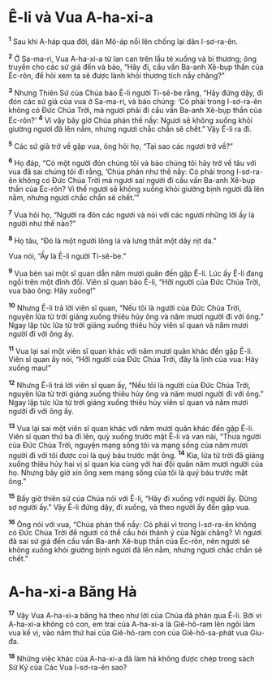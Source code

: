 # Ê-li và Vua A-ha-xi-a
<sup><b>1</b></sup> Sau khi A-háp qua đời, dân Mô-áp nổi lên chống lại dân I-sơ-ra-ên.

<sup><b>2</b></sup> Ở Sa-ma-ri, Vua A-ha-xi-a từ lan can trên lầu té xuống và bị thương; ông truyền cho các sứ giả đến và bảo, “Hãy đi, cầu vấn Ba-anh Xê-bụp thần của Éc-rôn, để hỏi xem ta sẽ được lành khỏi thương tích nầy chăng?”

<sup><b>3</b></sup> Nhưng Thiên Sứ của Chúa bảo Ê-li người Ti-sê-be rằng, “Hãy đứng dậy, đi đón các sứ giả của vua ở Sa-ma-ri, và bảo chúng: ‘Có phải trong I-sơ-ra-ên không có Ðức Chúa Trời, mà ngươi phải đi cầu vấn Ba-anh Xê-bụp thần của Éc-rôn?’ <sup><b>4</b></sup> Vì vậy bây giờ Chúa phán thế nầy: Ngươi sẽ không xuống khỏi giường ngươi đã lên nằm, nhưng ngươi chắc chắn sẽ chết.” Vậy Ê-li ra đi.

<sup><b>5</b></sup> Các sứ giả trở về gặp vua, ông hỏi họ, “Tại sao các ngươi trở về?”

<sup><b>6</b></sup> Họ đáp, “Có một người đón chúng tôi và bảo chúng tôi hãy trở về tâu với vua đã sai chúng tôi đi rằng, ‘Chúa phán như thế nầy: Có phải trong I-sơ-ra-ên không có Ðức Chúa Trời mà ngươi sai người đi cầu vấn Ba-anh Xê-bụp thần của Éc-rôn? Vì thế ngươi sẽ không xuống khỏi giường bịnh ngươi đã lên nằm, nhưng ngươi chắc chắn sẽ chết.’”

<sup><b>7</b></sup> Vua hỏi họ, “Người ra đón các ngươi và nói với các ngươi những lời ấy là người như thế nào?”

<sup><b>8</b></sup> Họ tâu, “Ðó là một người lông lá và lưng thắt một dây nịt da.”

Vua nói, “Ấy là Ê-li người Ti-sê-be.”

<sup><b>9</b></sup> Vua bèn sai một sĩ quan dẫn năm mươi quân đến gặp Ê-li. Lúc ấy Ê-li đang ngồi trên một đỉnh đồi. Viên sĩ quan bảo Ê-li, “Hỡi người của Ðức Chúa Trời, vua bảo ông: Hãy xuống!”

<sup><b>10</b></sup> Nhưng Ê-li trả lời viên sĩ quan, “Nếu tôi là người của Ðức Chúa Trời, nguyện lửa từ trời giáng xuống thiêu hủy ông và năm mươi người đi với ông.” Ngay lập tức lửa từ trời giáng xuống thiêu hủy viên sĩ quan và năm mươi người đi với ông ấy.

<sup><b>11</b></sup> Vua lại sai một viên sĩ quan khác với năm mươi quân khác đến gặp Ê-li. Viên sĩ quan ấy nói, “Hỡi người của Ðức Chúa Trời, đây là lịnh của vua: Hãy xuống mau!”

<sup><b>12</b></sup> Nhưng Ê-li trả lời viên sĩ quan ấy, “Nếu tôi là người của Ðức Chúa Trời, nguyện lửa từ trời giáng xuống thiêu hủy ông và năm mươi người đi với ông.” Ngay lập tức lửa từ trời giáng xuống thiêu hủy viên sĩ quan và năm mươi người đi với ông ấy.

<sup><b>13</b></sup> Vua lại sai một viên sĩ quan khác với năm mươi quân khác đến gặp Ê-li. Viên sĩ quan thứ ba đi lên, quỳ xuống trước mặt Ê-li và van nài, “Thưa người của Ðức Chúa Trời, nguyện mạng sống tôi và mạng sống của năm mươi người đi với tôi được coi là quý báu trước mặt ông. <sup><b>14</b></sup> Kìa, lửa từ trời đã giáng xuống thiêu hủy hai vị sĩ quan kia cùng với hai đội quân năm mươi người của họ. Nhưng bây giờ xin ông xem mạng sống của tôi là quý báu trước mặt ông.”

<sup><b>15</b></sup> Bấy giờ thiên sứ của Chúa nói với Ê-li, “Hãy đi xuống với người ấy. Ðừng sợ người ấy.” Vậy Ê-li đứng dậy, đi xuống, và theo người ấy đến gặp vua.

<sup><b>16</b></sup> Ông nói với vua, “Chúa phán thế nầy: Có phải vì trong I-sơ-ra-ên không có Ðức Chúa Trời để ngươi có thể cầu hỏi thánh ý của Ngài chăng? Vì ngươi đã sai sứ giả đến cầu vấn Ba-anh Xê-bụp thần của Éc-rôn, nên ngươi sẽ không xuống khỏi giường bịnh ngươi đã lên nằm, nhưng ngươi chắc chắn sẽ chết.”

# A-ha-xi-a Băng Hà
<sup><b>17</b></sup> Vậy Vua A-ha-xi-a băng hà theo như lời của Chúa đã phán qua Ê-li. Bởi vì A-ha-xi-a không có con, em trai của A-ha-xi-a là Giê-hô-ram lên ngôi làm vua kế vị, vào năm thứ hai của Giê-hô-ram con của Giê-hô-sa-phát vua Giu-đa.

<sup><b>18</b></sup> Những việc khác của A-ha-xi-a đã làm há không được chép trong sách Sử Ký của Các Vua I-sơ-ra-ên sao?

